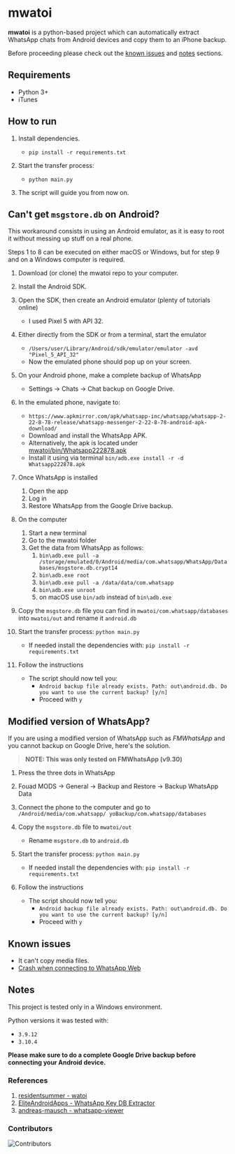 # mwatoi

**mwatoi** is a python-based project which can automatically extract WhatsApp chats from Android devices and copy them to an iPhone backup.

Before proceeding please check out the [known issues](#known-issues) and [notes](#notes) sections.

## Requirements

- Python 3+
- iTunes

## How to run

1. Install dependencies.
   - `pip install -r requirements.txt`

2. Start the transfer process:
   - `python main.py`

3. The script will guide you from now on.

## Can't get `msgstore.db` on Android?

This workaround consists in using an Android emulator, as it is easy to root it without messing up stuff on a real phone.

Steps 1 to 8 can be executed on either macOS or Windows, but for step 9 and on a Windows computer is required.

1. Download (or clone) the mwatoi repo to your computer.

2. Install the Android SDK.

3. Open the SDK, then create an Android emulator (plenty of tutorials online)
   - I used Pixel 5 with API 32.

4. Either directly from the SDK or from a terminal, start the emulator
   - `/Users/user/Library/Android/sdk/emulator/emulator -avd "Pixel_5_API_32"`
   - Now the emulated phone should pop up on your screen.

5. On your Android phone, make a complete backup of WhatsApp
   - Settings → Chats → Chat backup on Google Drive.

6. In the emulated phone, navigate to:
   - `https://www.apkmirror.com/apk/whatsapp-inc/whatsapp/whatsapp-2-22-8-78-release/whatsapp-messenger-2-22-8-78-android-apk-download/` 
   - Download and install the WhatsApp APK.
   - Alternatively, the apk is located under [mwatoi/bin/Whatsapp222878.apk](/bin/Whatsapp222878.apk)
   - Install it using via terminal `bin/adb.exe install -r -d Whatsapp222878.apk`

7. Once WhatsApp is installed
   1. Open the app
   2. Log in
   3. Restore WhatsApp from the Google Drive backup.

8. On the computer
   1. Start a new terminal
   2. Go to the mwatoi folder
   3. Get the data from WhatsApp as follows:
      1. `bin\adb.exe pull -a /storage/emulated/0/Android/media/com.whatsapp/WhatsApp/Databases/msgstore.db.crypt14`
      2. `bin\adb.exe root`
      3. `bin\adb.exe pull -a /data/data/com.whatsapp`
      4. `bin\adb.exe unroot`
      5. on macOS use `bin/adb` instead of `bin\adb.exe`

9. Copy the `msgstore.db` file you can find in `mwatoi/com.whatsapp/databases` into `mwatoi/out` and rename it `android.db`

10. Start the transfer process: `python main.py`
    - If needed install the dependencies with: `pip install -r requirements.txt`

11. Follow the instructions
    - The script should now tell you:
       - `Android backup file already exists. Path: out\android.db. Do you want to use the current backup? [y/n]`
       - Proceed with `y`

## Modified version of WhatsApp?

If you are using a modified version of WhatsApp such as *FMWhatsApp* and you cannot backup on Google Drive, here's the solution.

> **NOTE: This was only tested on FMWhatsApp (v9.30)**

1. Press the three dots in WhatsApp

2. Fouad MODS → General → Backup and Restore → Backup WhatsApp Data

3. Connect the phone to the computer and go to `/Android/media/com.whatsapp/
yoBackup/com.whatsapp/databases`

4. Copy the `msgstore.db` file to `mwatoi/out`
   - Rename `msgstore.db` to `android.db`

5. Start the transfer process: `python main.py`
    - If needed install the dependencies with: `pip install -r requirements.txt`

6. Follow the instructions
    - The script should now tell you:
       - `Android backup file already exists. Path: out\android.db. Do you want to use the current backup? [y/n]`
       - Proceed with `y`

## Known issues

- It can't copy media files.
- [Crash when connecting to WhatsApp Web](https://github.com/mukulkadel/mwatoi/issues/7)
  
## Notes

This project is tested only in a Windows environment.

Python versions it was tested with:

- `3.9.12`
- `3.10.4`

**Please make sure to do a complete Google Drive backup before connecting your Android device.**

### References

1. [residentsummer - watoi](https://github.com/residentsummer/watoi)
2. [EliteAndroidApps - WhatsApp Key DB Extractor](https://github.com/EliteAndroidApps/WhatsApp-Key-DB-Extractor)
3. [andreas-mausch - whatsapp-viewer](https://github.com/andreas-mausch/whatsapp-viewer)

### Contributors
<!-- DO NOT EDIT -->
![Contributors](https://contrib.rocks/image?repo=mukulkadel/mwatoi)
